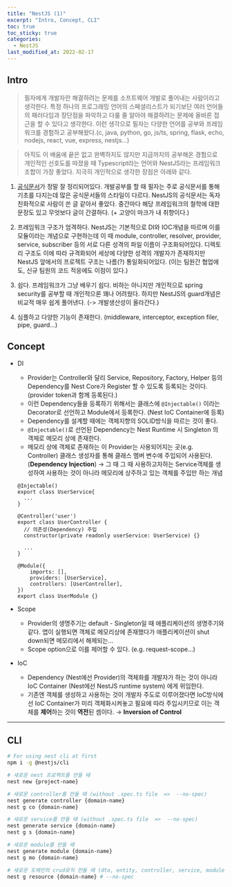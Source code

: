 ```yaml
---
title: "NestJS (1)"
excerpt: "Intro, Concept, CLI"
toc: true
toc_sticky: true
categories:
  - NestJS
last_modified_at: 2022-02-17
---
```


## Intro

> 필자에게 개발자란 해결하려는 문제를 소프트웨어 개발로 풀어내는 사람이라고 생각한다. 특정 하나의 프로그래밍 언어의 스페셜리스트가 되기보단 여러 언어들의 패러다임과 장단점을 파악하고 다룰 줄 알아야 해결하려는 문제에 올바른 접근을 할 수 있다고 생각한다. 이런 생각으로 필자는 다양한 언어를 공부와 프레임워크를 경험하고 공부해왔다.(c, java, python, go, js/ts, spring, flask, echo, nodejs, react, vue, express, nestjs...)

> 아직도 이 배움에 끝은 없고 완벽하지도 않지만 지금까지의 공부해온 경험으로 개인적인 선호도를 따졌을 때 Typescript라는 언어와 NestJS라는 프레임워크 조합이 가장 좋았다. 지극히 개인적으로 생각한 장점은 아래와 같다.

1. [공식문서](https://docs.nestjs.com/)가 정말 잘 정리되어있다. 개발공부를 할 때 필자는 주로 공식문서를 통해 기초를 다지는데 많은 공식문서들의 스타일이 다르다. NestJS의 공식문서는 독자친화적으로 사람이 쓴 글 같아서 좋았다. 중간마다 해당 프레임워크의 철학에 대한 문장도 있고 무엇보다 글이 간결하다. (+ 고양이 마크가 내 취향이다.)

2. 프레임워크 구조가 엄격하다. NestJS는 기본적으로 DI와 IOC개념을 따르며 이를 모듈이라는 개념으로 구현하는데 이 때 module, controller, resolver, provider, service, subscriber 등의 서로 다른 성격의 파일 이름이 구조화되어있다. 디렉토리 구조도 이에 따라 규격화되어 세상에 다양한 성격의 개발자가 존재하지만 NestJS 앞에서의 프로젝트 구조는 나름(?) 통일화되어있다. (이는 팀원간 협업에도, 신규 팀원의 코드 적응에도 이점이 있다.)

3. 쉽다. 프레임워크가 그냥 배우기 쉽다. 비하는 아니지만 개인적으로 spring security를 공부할 때 개인적으론 꽤나 어려웠다. 하지만 NestJS의 guard개념은 비교적 매우 쉽게 풀어낸다. (-> 개발생산성이 올라간다.)

4. 심플하고 다양한 기능이 존재한다. (middleware, interceptor, exception filer, pipe, guard...)

## Concept

- DI

  - Provider는 Controller와 달리 Service, Repository, Factory, Helper 등의 Dependency를 Nest Core가 Register 할 수 있도록 등록되는 것이다. (provider token과 함께 등록된다.)
  - 이런 Dependency들을 등록하기 위해서는 클래스에 `@Injectable()` 이라는 Decorator로 선언하고 Module에서 등록한다. (Nest IoC Container에 등록)
  - Dependency를 설계할 때에는 객체지향의 SOLID방식을 따르는 것이 좋다.
  - `@Injectable()`로 선언된 Dependency는 Nest Runtime 시 Singleton 의 객체로 메모리 상에 존재한다.
  - 메모리 상에 객체로 존재하는 이 Provider는 사용되어지는 곳(e.g. Controller) 클래스 생성자를 통해 클래스 멤버 변수에 주입되어 사용된다. (**Dependency Injection**) → 그 때 그 때 사용하고자하는 Service객체를 생성하여 사용하는 것이 아니라 메모리에 상주하고 있는 객체를 주입만 하는 개념

  ```tsx
  @Injectable()
  export class UserService{
    ...
  }

  @Controller('user')
  export class UserController {
    // 의존성(Dependency) 주입
    constructor(private readonly userService: UserService) {}

    ...
  }

  @Module({
      imports: [],
      providers: [UserService],
      controllers: [UserController],
  })
  export class UserModule {}
  ```

- Scope
  - Provider의 생명주기는 default - Singleton일 때 애플리케이션의 생명주기와 같다. 앱이 실행되면 객체로 메모리상에 존재했다가 애플리케이션이 shut down되면 메모리에서 해제되는...
  - Scope option으로 이를 제어할 수 있다. (e.g. request-scope...)
- IoC
  - Dependency (Nest에선 Provider)의 객체화를 개발자가 하는 것이 아니라 IoC Container (Nest에선 NestJS runtime system) 에게 위임한다.
  - 기존엔 객체를 생성하고 사용하는 것이 개발자 주도로 이루어졌다면 IoC방식에선 IoC Container가 미리 객체화시켜놓고 필요에 따라 주입시키므로 이는 객체를 **제어**하는 것이 **역전**된 셈이다. → **Inversion of Control**

---

## CLI

```bash
# For using nest cli at first
npm i -g @nestjs/cli

# 새로운 nest 프로젝트를 만들 때
nest new {project-name}

# 새로운 controller를 만들 때 (without .spec.ts file  =>  --no-spec)
nest generate controller {domain-name}
nest g co {domain-name}

# 새로운 service를 만들 때 (without .spec.ts file  =>  --no-spec)
nest generate service {domain-name}
nest g s {domain-name}

# 새로운 module를 만들 때
nest generate module {domain-name}
nest g mo {domain-name}

# 새로운 도메인의 crud로직 만들 때 (dto, entity, controller, service, module)
nest g resource {domain-name} # --no-spec
```
